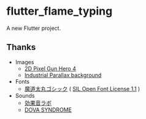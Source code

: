 # flutter_flame_typing

A new Flutter project.

## Thanks

- Images
  - [2D Pixel Gun Hero 4](https://assetstore.unity.com/packages/2d/characters/2d-pixel-gun-hero-4-165036)
  - [Industrial Parallax background](https://ansimuz.itch.io/industrial-parallax-background/download/eyJpZCI6MTMzODU4LCJleHBpcmVzIjoxNzM0MzY0NDY3fQ%3d%3d%2ewkg6OmtdZPMDD9d%2bjuAr0aPgRm0%3d)
- Fonts
  - [魔道太丸ゴシック](https://www.fontspace.com/madou-futo-maru-gothic-font-f76590) ( [SIL Open Font License 1.1](./assets/fonts/OFL.txt) )
- Sounds
  - [効果音ラボ](https://soundeffect-lab.info/)
  - [DOVA SYNDROME](https://dova-s.jp/bgm/play21634.html)